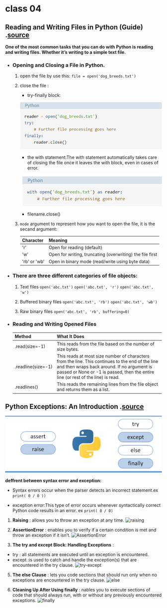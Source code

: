 # class 04

## Reading and Writing Files in Python (Guide) .[source](https://realpython.com/read-write-files-python/)

**One of the most common tasks that you can do with Python is reading and writing files. Whether it’s writing to a simple text file.**

* ### Opening and Closing a File in Python.
    1. open the file by use this:
          `file = open('dog_breeds.txt')`
    2. close the file :
         * try-finally block:
         
         ![try-finally block](./close1.png)

         * the with statement:The with statement automatically takes care of closing the file once it leaves the with block, even in cases of error. 
         
         ![the with statement:](./close2.PNG)


         * filename.close()
     
     3. `mode`  argument to represent how you want to open the file, it is the secand argument:
       
        
        | Character             |             Meaning                                                 |   
        | :---                  |            :---                                                     |  
        | 'r'                   |   Open for reading         (default)                                |     
        | 'w'                   |  Open for writing, truncating         (overwriting) the file first  |
        | 'rb' or 'wb'          |  Open in binary mode (read/write using         byte data)           |
       
* ### There are three different categories of file objects:
   1. Text files
     `open('abc.txt')`
     `open('abc.txt', 'r')`
     `open('abc.txt', 'w')`

   2. Buffered binary files
     `open('abc.txt', 'rb')`
     `open('abc.txt', 'wb')`
   3. Raw binary files
      `open('abc.txt', 'rb', buffering=0)`

* ### Reading and Writing Opened Files
 
  | Method                |             What It  Does                                                   |   
  | :---                  |           :---                                                               |  
  | .read(size=-1)        |   This reads from the file based on  the number of size bytes.              |     
  | .readline(size=-1)    |  This reads at most size number of  characters from the line. This continues to the end of the line  and then wraps back around. If no argument is passed or None or  -1 is passed, then the entire line (or rest of the line) is  read. | 
  | .readlines()          |  This reads the remaining lines from  the file object and returns them as a list.|
 

## Python Exceptions: An Introduction .[source](https://realpython.com/python-exceptions/)

![Exceptions](./exc.PNG)

**deffrent between syntax error and exception:**
* Syntax errors occur when the parser detects an incorrect statement.ex `print( 0 / 0 ))`
  
* exception error:This type of error occurs whenever syntactically correct Python code results in an error. ex `print( 0 / 0)`

1. **Raising** : allows you to throw an exception at any time.
   ![raising](https://files.realpython.com/media/raise.3931e8819e08.png)
2. **AssertionError** : enables you to verify if a certain condition is met and throw an exception if it isn’t.
   ![AssertionError ](https://files.realpython.com/media/assert.f6d344f0c0b4.png)

3. **The try and except Block: Handling Exceptions** :
 * try : all statements are executed until an exception is encountered.
 * except :is used to catch and handle the exception(s) that are encountered in the try clause.
   ![try-except](https://files.realpython.com/media/try_except.c94eabed2c59.png)

5. **The else Clause** : lets you code sections that should run only when no exceptions are encountered in the try clause.
   ![else](https://files.realpython.com/media/try_except_else.703aaeeb63d3.png)

6. **Cleaning Up After Using finally** : nables you to execute sections of code that should always run, with or without any previously encountered exceptions.
   ![finally](https://files.realpython.com/media/try_except_else_finally.a7fac6c36c55.png)
